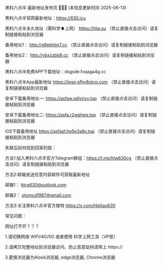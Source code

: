 黑料六点半 最新地址发布页 🍉🍉🍉 (本信息更新时间 2025-06-13)

黑料六点半官网最新地址：https://630.icu

黑料六点半永久地址（需科学⬆️上网）  https://hlw.su （禁止直接点击访问）请复制链接粘贴到浏览器

备用地址1： http://g8ekhbn7.cc （禁止直接点击访问）请复制链接粘贴到浏览器

备用地址2： http://ybxzzbb8.cc （禁止直接点击访问）请复制链接粘贴到浏览器

黑料六点半免费APP下载地址：dsgsde.fvqaga4g.cc

黑料六点半App最新地址 https://lege.gfhv8ptcp.com （禁止直接点击访问）请复制链接粘贴到浏览器

安卓下载备用地址一: https://asfaw.qdjvjrsy.top （禁止直接点击访问）请复制链接粘贴到浏览器

安卓下载备用地址二: https://asfa.r2ggjheq.top （禁止直接点击访问）请复制链接粘贴到浏览器

iOS下载备用地址 https://asfasf.hp5e3a8v.top （禁止直接点击访问）请复制链接粘贴到浏览器

失联后如何找到回家的路：

方法1:加入黑料六点半官方Telegram群组：https://t.me/hlw630cg （禁止直接点击访问）请复制链接粘贴到浏览器

方法2:邮箱发送任意内容邮件可获取最新地址

邮箱1： hlcg630@outlook.com

邮箱2： otomcd1987@gmail.com

方法3:关注黑料六点半官方推特 https://x.com/Heiliao630


常见问题：

网址打不开？？？

1.请切换网络 WIFI/4G/5G 或者使用 科学上网工具（VP恩）

2.请拷贝完整地址到浏览器访问，防止恶意劫持请带上 https://

3.更换浏览器为Alook浏览器, edge浏览器, Chrome浏览器

